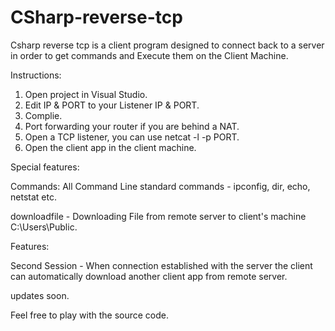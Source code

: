 CSharp-reverse-tcp
==================

Csharp reverse tcp is a client program designed to connect back to a server in order to get commands and Execute them on the Client Machine.

Instructions:

1. Open project in Visual Studio.	
2. Edit IP & PORT to your Listener IP & PORT.
3. Complie.
3. Port forwarding your router if you are behind a NAT.
4. Open a TCP listener, you can use netcat -l -p PORT.
5. Open the client app in the client machine.


Special features:

Commands:
All Command Line standard commands - ipconfig, dir, echo, netstat etc.

downloadfile - Downloading File from remote server to client's machine C:\Users\Public.
            
Features:

Second Session - When connection established with the server the client can automatically download another              client app from remote server.
            

updates soon.



Feel free to play with the source code.

            


